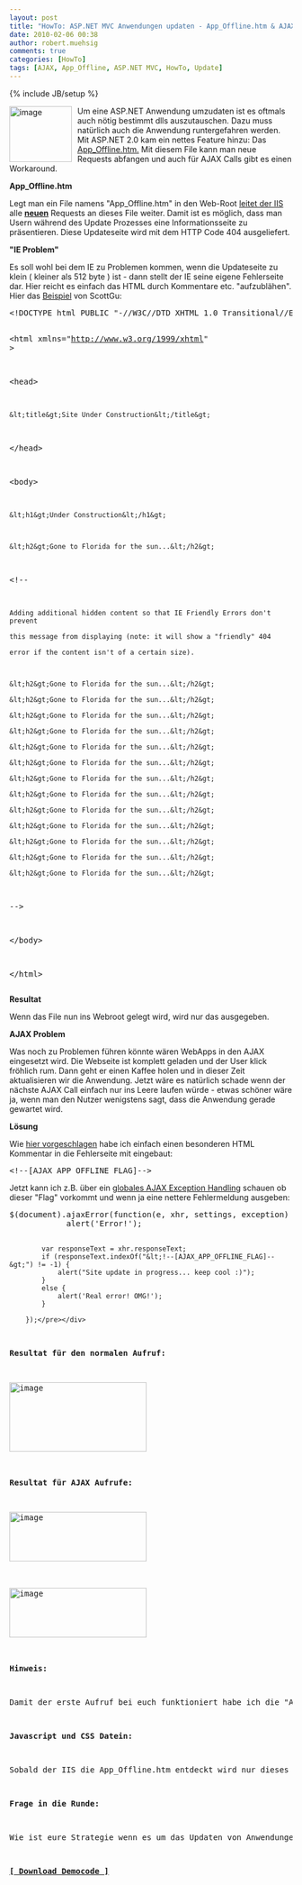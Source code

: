 ```yaml
---
layout: post
title: "HowTo: ASP.NET MVC Anwendungen updaten - App_Offline.htm & AJAX"
date: 2010-02-06 00:38
author: robert.muehsig
comments: true
categories: [HowTo]
tags: [AJAX, App_Offline, ASP.NET MVC, HowTo, Update]
---
```

{% include JB/setup %}
<p><a href="{{BASE_PATH}}/assets/wp-images/image920.png"><img style="border-right: 0px; border-top: 0px; margin: 0px 10px 0px 0px; border-left: 0px; border-bottom: 0px" height="99" alt="image" src="{{BASE_PATH}}/assets/wp-images/image_thumb105.png" width="111" align="left" border="0"></a> Um eine ASP.NET Anwendung umzudaten ist es oftmals auch nötig bestimmt dlls auszutauschen. Dazu muss natürlich auch die Anwendung runtergefahren werden. Mit ASP.NET 2.0 kam ein nettes Feature hinzu: Das <a href="http://weblogs.asp.net/scottgu/archive/2006/04/09/442332.aspx">App_Offline.htm.</a> Mit diesem File kann man neue Requests abfangen und auch für AJAX Calls gibt es einen Workaround.</p><p><strong>App_Offline.htm</strong></p> <p>Legt man ein File namens "App_Offline.htm" in den Web-Root <a href="http://stackoverflow.com/questions/1153449/asp-net-2-0-how-to-use-appoffline-htm">leitet der IIS</a> alle <strong><a href="http://stackoverflow.com/questions/179556/will-appoffline-htm-stop-current-requests-or-just-new-requests">neuen</a></strong> Requests an dieses File weiter. Damit ist es möglich, dass man Usern während des Update Prozesses eine Informationsseite zu präsentieren. Diese Updateseite wird mit dem HTTP Code 404 ausgeliefert. </p> <p><strong>"IE Problem"</strong></p> <p>Es soll wohl bei dem IE zu Problemen kommen, wenn die Updateseite zu klein ( kleiner als 512 byte ) ist - dann stellt der IE seine eigene Fehlerseite dar. Hier reicht es einfach das HTML durch Kommentare etc. "aufzublähen".<br>Hier das <a href="http://weblogs.asp.net/scottgu/archive/2006/04/09/442332.aspx">Beispiel</a> von ScottGu:</p> <div class="wlWriterSmartContent" id="scid:812469c5-0cb0-4c63-8c15-c81123a09de7:e45fb7ac-dd65-4cb5-9048-8e3c6b7f2b77" style="padding-right: 0px; display: inline; padding-left: 0px; float: none; padding-bottom: 0px; margin: 0px; padding-top: 0px"><pre name="code" class="c#">&lt;!DOCTYPE html PUBLIC "-//W3C//DTD XHTML 1.0 Transitional//EN" "http://www.w3.org/TR/xhtml1/DTD/xhtml1-transitional.dtd"&gt;

&lt;html xmlns="http://www.w3.org/1999/xhtml" &gt;

&lt;head&gt;

    &lt;title&gt;Site Under Construction&lt;/title&gt;

&lt;/head&gt;

&lt;body&gt;

    &lt;h1&gt;Under Construction&lt;/h1&gt;

 

    &lt;h2&gt;Gone to Florida for the sun...&lt;/h2&gt;

   

&lt;!--       

    Adding additional hidden content so that IE Friendly Errors don't prevent

    this message from displaying (note: it will show a "friendly" 404

    error if the content isn't of a certain size).

   

    &lt;h2&gt;Gone to Florida for the sun...&lt;/h2&gt; 

    &lt;h2&gt;Gone to Florida for the sun...&lt;/h2&gt; 

    &lt;h2&gt;Gone to Florida for the sun...&lt;/h2&gt; 

    &lt;h2&gt;Gone to Florida for the sun...&lt;/h2&gt; 

    &lt;h2&gt;Gone to Florida for the sun...&lt;/h2&gt; 

    &lt;h2&gt;Gone to Florida for the sun...&lt;/h2&gt; 

    &lt;h2&gt;Gone to Florida for the sun...&lt;/h2&gt; 

    &lt;h2&gt;Gone to Florida for the sun...&lt;/h2&gt; 

    &lt;h2&gt;Gone to Florida for the sun...&lt;/h2&gt; 

    &lt;h2&gt;Gone to Florida for the sun...&lt;/h2&gt; 

    &lt;h2&gt;Gone to Florida for the sun...&lt;/h2&gt; 

    &lt;h2&gt;Gone to Florida for the sun...&lt;/h2&gt; 

    &lt;h2&gt;Gone to Florida for the sun...&lt;/h2&gt;     

--&gt;

&lt;/body&gt;

&lt;/html&gt;</pre></div>
<p><strong>Resultat</strong></p>
<p>Wenn das File nun ins Webroot gelegt wird, wird nur das ausgegeben.</p>
<p><strong>AJAX Problem</strong></p>
<p>Was noch zu Problemen führen könnte wären WebApps in den AJAX eingesetzt wird. Die Webseite ist komplett geladen und der User klick fröhlich rum. Dann geht er einen Kaffee holen und in dieser Zeit aktualisieren wir die Anwendung. Jetzt wäre es natürlich schade wenn der nächste AJAX Call einfach nur ins Leere laufen würde - etwas schöner wäre ja, wenn man den Nutzer wenigstens sagt, dass die Anwendung gerade gewartet wird.</p>
<p><strong>Lösung</strong></p>
<p>Wie <a href="http://weblogs.asp.net/mschwarz/archive/2006/04/11/App_5F00_Offline.htm-and-Ajax.NET-Professional.aspx">hier vorgeschlagen</a> habe ich einfach einen besonderen HTML Kommentar in die Fehlerseite mit eingebaut:</p>
<div class="wlWriterSmartContent" id="scid:812469c5-0cb0-4c63-8c15-c81123a09de7:1803eea8-a55a-4776-bd26-1d22da5e0702" style="padding-right: 0px; display: inline; padding-left: 0px; float: none; padding-bottom: 0px; margin: 0px; padding-top: 0px"><pre name="code" class="c#">&lt;!--[AJAX_APP_OFFLINE_FLAG]--&gt;   </pre></div>
<p>Jetzt kann ich z.B. über ein <a href="{{BASE_PATH}}/2010/01/26/howto-globales-exception-handling-fr-jquery-ajax-aufrufe/">globales AJAX Exception Handling</a> schauen ob dieser "Flag" vorkommt und wenn ja eine nettere Fehlermeldung ausgeben:</p>
<div class="wlWriterSmartContent" id="scid:812469c5-0cb0-4c63-8c15-c81123a09de7:32d1d7f5-f30d-4460-a03a-7b8d2de3c9b5" style="padding-right: 0px; display: inline; padding-left: 0px; float: none; padding-bottom: 0px; margin: 0px; padding-top: 0px"><pre name="code" class="c#">$(document).ajaxError(function(e, xhr, settings, exception) {
            alert('Error!');

            var responseText = xhr.responseText;
            if (responseText.indexOf("&lt;!--[AJAX_APP_OFFLINE_FLAG]--&gt;") != -1) {
                alert("Site update in progress... keep cool :)");
            }
            else {
                alert('Real error! OMG!');
            }

        });</pre></div>
<p><strong>Resultat für den normalen Aufruf:</strong></p>
<p><a href="{{BASE_PATH}}/assets/wp-images/image921.png"><img style="border-right: 0px; border-top: 0px; border-left: 0px; border-bottom: 0px" height="123" alt="image" src="{{BASE_PATH}}/assets/wp-images/image_thumb106.png" width="244" border="0"></a> </p>
<p><strong>Resultat für AJAX Aufrufe:</strong></p>
<p><a href="{{BASE_PATH}}/assets/wp-images/image922.png"><img style="border-right: 0px; border-top: 0px; border-left: 0px; border-bottom: 0px" height="88" alt="image" src="{{BASE_PATH}}/assets/wp-images/image_thumb107.png" width="244" border="0"></a> </p>
<p><a href="{{BASE_PATH}}/assets/wp-images/image923.png"><img style="border-right: 0px; border-top: 0px; border-left: 0px; border-bottom: 0px" height="88" alt="image" src="{{BASE_PATH}}/assets/wp-images/image_thumb108.png" width="244" border="0"></a> </p>
<p><strong>Hinweis:</strong></p>
<p>Damit der erste Aufruf bei euch funktioniert habe ich die "App_Offline.htm" mal in "xApp_Offline.htm" umbenannt. </p>
<p><strong>Javascript und CSS Datein:</strong></p>
<p>Sobald der IIS die App_Offline.htm entdeckt wird nur dieses File ausgeliefert. Somit kann man in der App_Offline.htm keine CSS Datei einbinden die in dieser Webapplikation liegt!</p>
<p><strong>Frage in die Runde:</strong></p>
<p>Wie ist eure Strategie wenn es um das Updaten von Anwendungen geht? </p>
<p><strong><a href="{{BASE_PATH}}/assets/files/democode/mvcappoffline/mvcappoffline.zip">[ Download Democode ]</a></strong></p>
